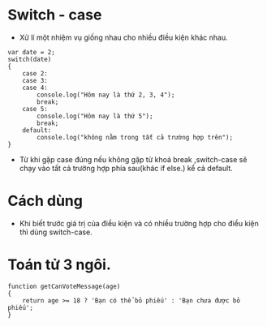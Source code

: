 # Switch - case
+ Xử lí một nhiệm vụ giống nhau cho nhiều điều kiện khác nhau.

```
var date = 2;
switch(date)
{
    case 2:
    case 3:
    case 4:
        console.log("Hôm nay là thứ 2, 3, 4");
        break;
    case 5:
        console.log("Hôm nay là thứ 5");
        break;
    default:
        console.log("không nằm trong tất cả trường hợp trên");
}
```
+ Từ khi gặp case đúng nếu không gặp từ khoá break ,switch-case sẽ chạy vào tất cả trường hợp phía sau(khác if else.) kể cả default.

# Cách dùng
+ Khi biết trước giá trị của điều kiện và có nhiều trường hợp cho điều kiện thì dùng switch-case.

# Toán tử 3 ngôi.
```
function getCanVoteMessage(age)
{
    return age >= 18 ? 'Bạn có thể bỏ phiếu' : 'Bạn chưa được bỏ phiếu';
}
```
